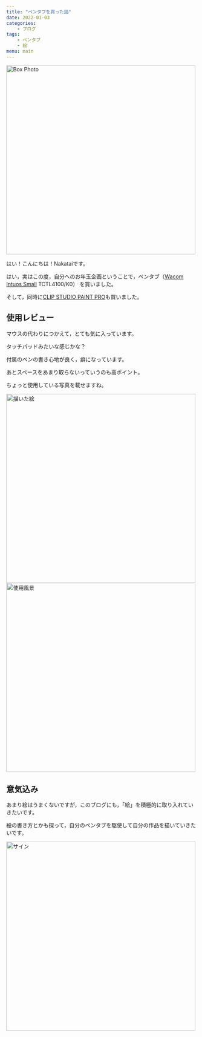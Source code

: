 ```yaml
---
title: "ペンタブを買った話"
date: 2022-01-03
categories:
    - ブログ
tags:
    - ペンタブ
    - 絵
menu: main
---
```


<img src="https://i.imgur.com/ZqIh2gK.jpg" alt="Box Photo" width="500">

はい！こんにちは！Nakataiです。

はい，実はこの度，自分へのお年玉企画ということで，ペンタブ（[Wacom Intuos Small](https://amzn.to/3ER0j7M) TCTL4100/K0）
を買いました。

そして，同時に[CLIP STUDIO PAINT PRO](https://www.clipstudio.net)も買いました。

## 使用レビュー

マウスの代わりにつかえて，とても気に入っています。

タッチパッドみたいな感じかな？

付属のペンの書き心地が良く，癖になっています。

あとスペースをあまり取らないっていうのも高ポイント。

ちょっと使用している写真を載せますね。

<img src="https://i.imgur.com/OhGru2d.png" width="500" alt="描いた絵">

<img src="https://i.imgur.com/ZYY0mWg.jpg" width="500" alt="使用風景">

## 意気込み

あまり絵はうまくないですが，このブログにも，「絵」を積極的に取り入れていきたいです。

絵の書き方とかも探って，自分のペンタブを駆使して自分の作品を描いていきたいです。

  <img src="https://cdn.nakatai.ga/img/sign.webp" width="500" alt="サイン">

<Disqus>
